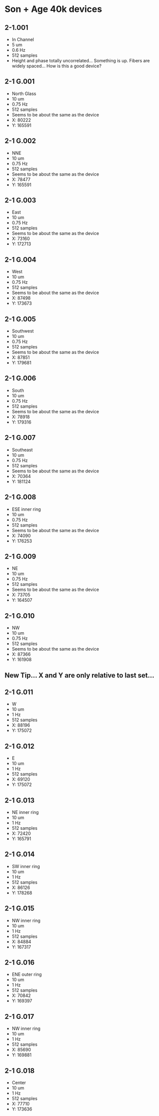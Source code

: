 # Son + Age 40k devices

## 2-1.001
* In Channel
* 5 um
* 0.6 Hz
* 512 samples
* Height and phase totally uncorrelated... Something is up. Fibers are widely spaced... How is this a good device?

## 2-1 G.001
* North Glass
* 10 um
* 0.75 Hz
* 512 samples
* Seems to be about the same as the device
* X: 80222
* Y: 165591

## 2-1 G.002
* NNE
* 10 um
* 0.75 Hz
* 512 samples
* Seems to be about the same as the device
* X: 78477
* Y: 165591

## 2-1 G.003
* East
* 10 um
* 0.75 Hz
* 512 samples
* Seems to be about the same as the device
* X: 73160
* Y: 172713

## 2-1 G.004
* West
* 10 um
* 0.75 Hz
* 512 samples
* Seems to be about the same as the device
* X: 87498
* Y: 173673

## 2-1 G.005
* Southwest
* 10 um
* 0.75 Hz
* 512 samples
* Seems to be about the same as the device
* X: 87851
* Y: 179681

## 2-1 G.006
* South
* 10 um
* 0.75 Hz
* 512 samples
* Seems to be about the same as the device
* X: 78918
* Y: 179316

## 2-1 G.007
* Southeast
* 10 um
* 0.75 Hz
* 512 samples
* Seems to be about the same as the device
* X: 70364
* Y: 181124

## 2-1 G.008
* ESE inner ring
* 10 um
* 0.75 Hz
* 512 samples
* Seems to be about the same as the device
* X: 74090
* Y: 176253

## 2-1 G.009
* NE
* 10 um
* 0.75 Hz
* 512 samples
* Seems to be about the same as the device
* X: 73705
* Y: 164507
 
## 2-1 G.010
* NW
* 10 um
* 0.75 Hz
* 512 samples
* Seems to be about the same as the device
* X: 87366
* Y: 161908

## New Tip... X and Y are only relative to last set...

## 2-1 G.011
* W
* 10 um
* 1 Hz
* 512 samples
* X: 88196
* Y: 175072

## 2-1 G.012
* E
* 10 um
* 1 Hz
* 512 samples
* X: 69120
* Y: 175072

## 2-1 G.013
* NE inner ring
* 10 um
* 1 Hz
* 512 samples
* X: 72420
* Y: 165791

## 2-1 G.014
* SW inner ring
* 10 um
* 1 Hz
* 512 samples
* X: 86126
* Y: 178268

## 2-1 G.015
* NW inner ring
* 10 um
* 1 Hz
* 512 samples
* X: 84884
* Y: 167317

## 2-1 G.016
* ENE outer ring
* 10 um
* 1 Hz
* 512 samples
* X: 70842
* Y: 169397

## 2-1 G.017
* NW inner ring
* 10 um
* 1 Hz
* 512 samples
* X: 85690
* Y: 169881

## 2-1 G.018
* Center
* 10 um
* 1 Hz
* 512 samples
* X: 77710
* Y: 173636
